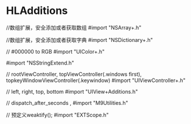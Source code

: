 # HLAdditions

//数组扩展，安全添加或者获取数组
#import "NSArray+.h"

//数组扩展，安全添加或者获取字典
#import "NSDictionary+.h"

// #000000 to RGB
#import "UIColor+.h"


#import "NSStringExtend.h"

// rootViewController, topViewController(.windows first), topkeyWindowViewController(.keywindow)
#import "UIViewController+.h"

// left, right, top, bottom
#import "UIView+Additions.h"


// dispatch_after_seconds ,
#import "M9Utilities.h"

// 预定义weaktify();
#import "EXTScope.h"